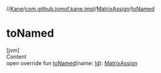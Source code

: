 //[Kane](../../index.md)/[com.github.jomof.kane.impl](../index.md)/[MatrixAssign](index.md)/[toNamed](to-named.md)



# toNamed  
[jvm]  
Content  
open override fun [toNamed](to-named.md)(name: [Id](../index.md#%5Bcom.github.jomof.kane.impl%2FId%2F%2F%2FPointingToDeclaration%2F%5D%2FClasslikes%2F-1913698542)): [MatrixAssign](index.md)  



